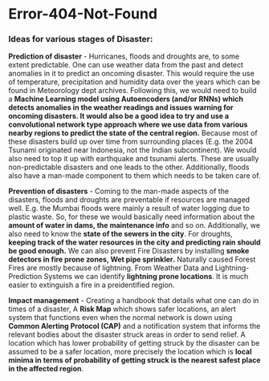 # Error-404-Not-Found

### Ideas for various stages of Disaster: 


**Prediction of disaster** - Hurricanes, floods and droughts are, to some extent predictable. One can use weather data from the past and detect anomalies in it to predict an oncoming disaster. This would require the use of temperature, precipitation and humidity data over the years which can be found in Meteorology dept archives. Following this, we would need to build a **Machine Learning model using Autoencoders (and/or RNNs) which detects anomalies in the weather readings and issues warning for oncoming disasters. It would also be a good idea to try and use a convolutional network type approach where we use data from various nearby regions to predict the state of the central region.** Because most of these disasters build up over time from surrounding places (E.g. the 2004 Tsunami originated near Indonesia, not the Indian subcontinent). We would also need to top it up with earthquake and tsunami alerts. These are usually non-predictable disasters and one leads to the other. Additionally, floods also have a man-made component to them which needs to be taken care of. 

 
**Prevention of disasters** - Coming to the man-made aspects of the disasters, floods and droughts are preventable if resources are managed well. E.g. the Mumbai floods were mainly a result of water logging due to plastic waste. So, for these we would basically need information about the **amount of water in dams, the maintenance info** and so on. Additionally, we also need to know the **state of the sewers in the city**. For droughts, **keeping track of the water resources in the city and predicting rain should be good enough.** We can also prevent Fire Disasters by installing **smoke detectors in fire prone zones, Wet pipe sprinkler.** Naturally caused Forest Fires are mostly because of lightning. From Weather Data and Lightning-Prediction Systems we can identify **lightning prone locations**. It is much easier to extinguish a fire in a preidentified region. 

 
**Impact management** - Creating a handbook that details what one can do in times of a disaster, A **Risk Map** which shows safer locations, an alert system that functions even when the normal network is down using **Common Alerting Protocol (CAP)** and a notification system that informs the relevant bodies about the disaster struck areas in order to send relief. A location which has lower probability of getting struck by the disaster can be assumed to be a safer location, more precisely the location which is **local minima in terms of probability of getting struck is the nearest safest place in the affected region**. 
